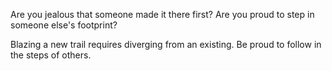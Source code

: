 Are you jealous that someone made it there first? Are you proud to step in someone else's footprint?

Blazing a new trail requires diverging from an existing.  Be proud to follow in the steps of others.
